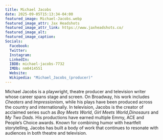 ```yaml
---
title: Michael Jacobs
date: 2025-09-05T15:13:34-04:00
featured_image: Michael-Jacobs.webp
featured_image_attr: Jax Headshots
featured_image_attr_link: https://www.jaxheadshots.co/
featured_image_alt: 
featured_image_caption: 
Socials:
  Facebook: 
  Twitter: 
  Instagram: 
  LinkedIn: 
  IBDB: michael-jacobs-7732
  IMDb: nm0414551
  Website: 
  Wikipedia: "Michael_Jacobs_(producer)"
---
```

Michael Jacobs is a playwright, theatre producer and television writer whose career spans stage and screen. On Broadway, his work includes *Cheaters* and *Impressionism*, while his plays have been produced across the country and internationally. In television, Jacobs is the creator of acclaimed series such as *Boy Meets World*, *Girl Meets World*,*Dinosaurs* and *My Two Dads*. His productions have earned multiple Emmy, ACE and People’s Choice awards. Known for combining humor with heartfelt storytelling, Jacobs has built a body of work that continues to resonate with audiences in both theatre and television.
